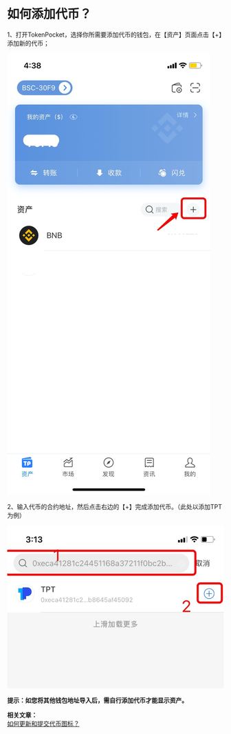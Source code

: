 # 如何添加代币？

1、打开TokenPocket，选择你所需要添加代币的钱包，在【资产】页面点击【+】添加新的代币；

![](<../.gitbook/assets/1 (30).png>)

2、输入代币的合约地址，然后点击右边的【+】完成添加代币。（此处以添加TPT为例）

![](../.gitbook/assets/sou-suo-.jpg)

**提示：如您将其他钱包地址导入后，需自行添加代币才能显示资产。**

**相关文章：**\
[如何更新和提交代币图标？](https://tphelp.gitbook.io/cn/wallet-operation/submit-token)

